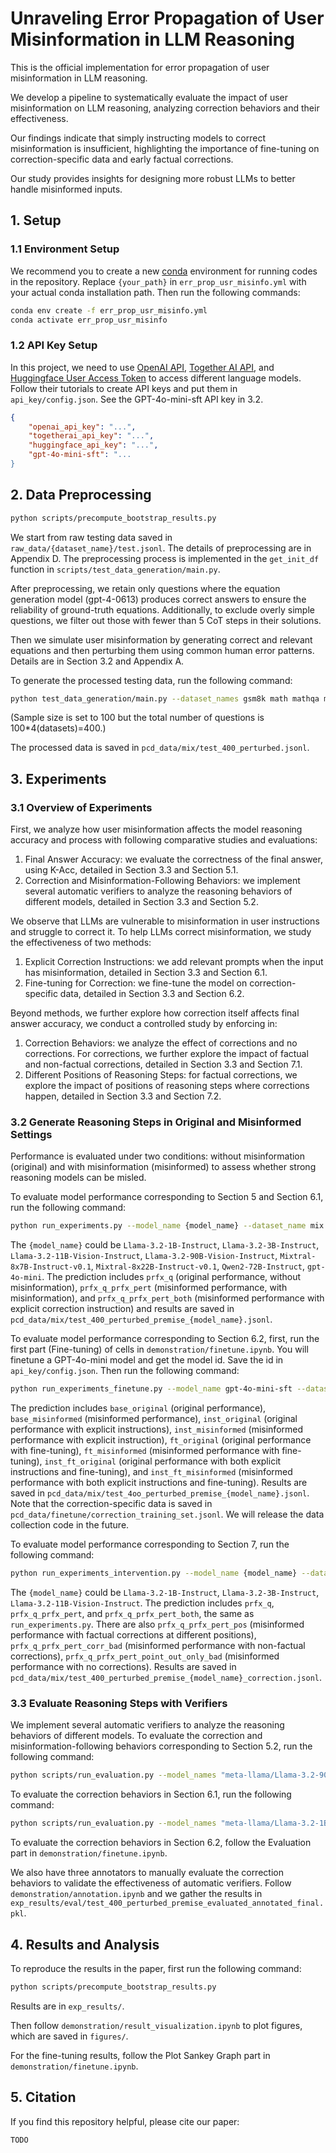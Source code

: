 # Unraveling Error Propagation of User Misinformation in LLM Reasoning

This is the official implementation for error propagation of user misinformation in LLM reasoning.

We develop a pipeline to systematically evaluate the impact of user misinformation on LLM reasoning, analyzing correction behaviors and their effectiveness. 

Our findings indicate that simply instructing models to correct misinformation is insufficient, highlighting the importance of fine-tuning on correction-specific data and early factual corrections. 

Our study provides insights for designing more robust LLMs to better handle misinformed inputs.

## 1. Setup

### 1.1 Environment Setup

We recommend you to create a new [conda](https://docs.conda.io/en/latest/) environment for running codes in the repository. Replace `{your_path}` in `err_prop_usr_misinfo.yml` with your actual conda installation path. Then run the following commands:

```bash
conda env create -f err_prop_usr_misinfo.yml
conda activate err_prop_usr_misinfo
```

### 1.2 API Key Setup

In this project, we need to use [OpenAI API](https://platform.openai.com/docs/overview), [Together AI API](https://docs.together.ai/docs/quickstart), and [Huggingface User Access Token](https://huggingface.co/docs/hub/en/security-tokens) to access different language models. Follow their tutorials to create API keys and put them in `api_key/config.json`. See the GPT-4o-mini-sft API key in 3.2.

```json
{
    "openai_api_key": "...",
    "togetherai_api_key": "...",
    "huggingface_api_key": "...",
    "gpt-4o-mini-sft": "...
}
```

## 2. Data Preprocessing

```bash
python scripts/precompute_bootstrap_results.py
```

We start from raw testing data saved in `raw_data/{dataset_name}/test.jsonl`. The details of preprocessing are in Appendix D. The preprocessing process is implemented in the `get_init_df` function in `scripts/test_data_generation/main.py`.

After preprocessing, we retain only questions where the equation generation model (gpt-4-0613) produces correct answers to ensure the reliability of ground-truth equations. Additionally, to exclude overly simple questions, we filter out those with fewer than 5 CoT steps in their solutions.

Then we simulate user misinformation by generating correct and relevant equations and then perturbing them using common human error patterns. Details are in Section 3.2 and Appendix A.

To generate the processed testing data, run the following command:

```bash
python test_data_generation/main.py --dataset_names gsm8k math mathqa metamath --api_config_file_path api_key/config.json --sample_size 100 --temperature 0.7 --top_p 0.7 --top_k 50 --number_of_outputs 1 
```

(Sample size is set to 100 but the total number of questions is 100*4(datasets)=400.)

The processed data is saved in `pcd_data/mix/test_400_perturbed.jsonl`.

## 3. Experiments

### 3.1 Overview of Experiments

First, we analyze how user misinformation affects the model reasoning accuracy and process with following comparative studies and evaluations:
1. Final Answer Accuracy: we evaluate the correctness of the final answer, using K-Acc, detailed in Section 3.3 and Section 5.1.
2. Correction and Misinformation-Following Behaviors: we implement several automatic verifiers to analyze the reasoning behaviors of different models, detailed in Section 3.3 and Section 5.2.

We observe that LLMs are vulnerable to misinformation in user instructions and struggle to correct it. To help LLMs correct misinformation, we study the effectiveness of two methods:
1. Explicit Correction Instructions: we add relevant prompts when the input has misinformation, detailed in Section 3.3 and Section 6.1.
2. Fine-tuning for Correction: we fine-tune the model on correction-specific data, detailed in Section 3.3 and Section 6.2.

Beyond methods, we further explore how correction itself affects final answer accuracy, we conduct a controlled study by enforcing in:
1. Correction Behaviors: we analyze the effect of corrections and no corrections. For corrections, we further explore the impact of factual and non-factual corrections, detailed in Section 3.3 and Section 7.1.
2. Different Positions of Reasoning Steps: for factual corrections, we explore the impact of positions of reasoning steps where corrections happen, detailed in Section 3.3 and Section 7.2.

### 3.2 Generate Reasoning Steps in Original and Misinformed Settings

Performance is evaluated under two conditions: without misinformation (original) and with misinformation (misinformed) to assess whether strong reasoning models can be misled.

To evaluate model performance corresponding to Section 5 and Section 6.1, run the following command:

```bash
python run_experiments.py --model_name {model_name} --dataset_name mix --sample_size 400 --temperature 0.7 --top_p 0.7 --top_k 50 --number_of_outputs 5 --api_config_file_path api_key/config.json
```

The `{model_name}` could be `Llama-3.2-1B-Instruct`, `Llama-3.2-3B-Instruct`, `Llama-3.2-11B-Vision-Instruct`, `Llama-3.2-90B-Vision-Instruct`, `Mixtral-8x7B-Instruct-v0.1`, `Mixtral-8x22B-Instruct-v0.1`, `Qwen2-72B-Instruct`, `gpt-4o-mini`. The prediction includes `prfx_q` (original performance, without misinformation), `prfx_q_prfx_pert` (misinformed performance, with misinformation), and `prfx_q_prfx_pert_both` (misinformed performance with explicit correction instruction) and results are saved in `pcd_data/mix/test_400_perturbed_premise_{model_name}.jsonl`.

To evaluate model performance corresponding to Section 6.2, first, run the first part (Fine-tuning) of cells in `demonstration/finetune.ipynb`. You will finetune a GPT-4o-mini model and get the model id. Save the id in `api_key/config.json`. Then run the following command:

```bash
python run_experiments_finetune.py --model_name gpt-4o-mini-sft --dataset_name mix --sample_size 400 --temperature 0.7 --top_p 0.7 --top_k 50 --number_of_outputs 5 --api_config_file_path api_key/config.json
```

The prediction includes `base_original` (original performance), `base_misinformed` (misinformed performance), `inst_original` (original performance with explicit instructions), `inst_misinformed` (misinformed performance with explicit instruction), `ft_original` (original performance with fine-tuning), `ft_misinformed` (misinformed performance with fine-tuning), `inst_ft_original` (original performance with both explicit instructions and fine-tuning), and `inst_ft_misinformed` (misinformed performance with both explicit instructions and fine-tuning). Results are saved in `pcd_data/mix/test_4oo_perturbed_premise_{model_name}.jsonl`. Note that the correction-specific data is saved in `pcd_data/finetune/correction_training_set.jsonl`. We will release the data collection code in the future.

To evaluate model performance corresponding to Section 7, run the following command:

```bash
python run_experiments_intervention.py --model_name {model_name} --dataset_name mix --sample_size 400 --temperature 0.7 --top_p 0.7 --top_k 50 --number_of_outputs 5 --api_config_file_path api_key/config.json
```

The `{model_name}` could be `Llama-3.2-1B-Instruct`, `Llama-3.2-3B-Instruct`, `Llama-3.2-11B-Vision-Instruct`. The prediction includes `prfx_q`, `prfx_q_prfx_pert`, and `prfx_q_prfx_pert_both`, the same as `run_experiments.py`. There are also `prfx_q_prfx_pert_pos` (misinformed performance with factual corrections at different positions), `prfx_q_prfx_pert_corr_bad` (misinformed performance with non-factual corrections), `prfx_q_prfx_pert_point_out_only_bad` (misinformed performance with no corrections). Results are saved in `pcd_data/mix/test_400_perturbed_premise_{model_name}_correction.jsonl`.

### 3.3 Evaluate Reasoning Steps with Verifiers

We implement several automatic verifiers to analyze the reasoning behaviors of different models. To evaluate the correction and misinformation-following behaviors corresponding to Section 5.2, run the following command:

```bash
python scripts/run_evaluation.py --model_names "meta-llama/Llama-3.2-90B-Vision-Instruct-Turbo" "Qwen/Qwen2-72B-Instruct" "mistralai/Mixtral-8x7B-Instruct-v0.1" "mistralai/Mixtral-8x22B-Instruct-v0.1" "gpt-4o-mini" "meta-llama/Llama-3.2-1B-Instruct" "meta-llama/Llama-3.2-3B-Instruct" "meta-llama/Llama-3.2-11B-Vision-Instruct" --output_path "./exp_results/eval/test_400_perturbed_premise_evaluated.pkl"
```

To evaluate the correction behaviors in Section 6.1, run the following command:

```bash
python scripts/run_evaluation.py --model_names "meta-llama/Llama-3.2-1B-Instruct" --output_path "./exp_results/eval/test_400_perturbed_premise_evaluated_1b.pkl"
```

To evaluate the correction behaviors in Section 6.2, follow the Evaluation part in `demonstration/finetune.ipynb`.

We also have three annotators to manually evaluate the correction behaviors to validate the effectiveness of automatic verifiers. Follow `demonstration/annotation.ipynb` and we gather the results in `exp_results/eval/test_400_perturbed_premise_evaluated_annotated_final.pkl`.

## 4. Results and Analysis

To reproduce the results in the paper, first run the following command:

```bash
python scripts/precompute_bootstrap_results.py
```

Results are in `exp_results/`.

Then follow `demonstration/result_visualization.ipynb` to plot figures, which are saved in `figures/`.

For the fine-tuning results, follow the Plot Sankey Graph part in `demonstration/finetune.ipynb`.

## 5. Citation

If you find this repository helpful, please cite our paper:

```
TODO
```
